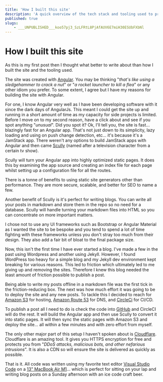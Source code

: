 ```yaml
---
title: 'How I built this site'
description: 'A quick overview of the tech stack and tooling used to produce this site.'
published: true
slugs:
    - ___UNPUBLISHED___koo57pj3_SzLFRtL8PjAfAUV6E7miH30ESUbFXbNl
---
```


# How I built this site

As this is my first post then I thought what better to write about than how I built the site and the tooling used.

The site was created with [Angular](https://angular.io/).  You may be thinking "_that's like using a sledgehammer to crack a nut_" or "_a rocket launcher to kill a flea_" or any other idiom you prefer.  To some extent, I agree but I have my reasons for building the site with Angular.

For one, I know Angular very well as I have been developing software with it since the dark days of AngularJs.  This meant I could get the site up and running in a short amount of time as my capacity for side projects is limited.  Before I move on to my second reason, have a click about and see if you spot anything "_unusual_". Did you spot it?  Ok, I'll tell you, the site is fast... blazingly fast for an Angular app.  That's not just down to its simplicity, lazy loading and using on push change detection, etc... it's because it's a JamStack app.  There weren't any options to build JamStack apps with Angular and then came [Scully](https://scully.io/) (named after a television character from a certain tv show).

Scully will turn your Angular app into highly optimized static pages.  It does this by examining the app source and creating an index file for each page whilst setting up a configuration file for all the routes.

There is a tonne of benefits to using static site generators other than performance.  They are more secure, scalable, and better for SEO to name a few.

Another benefit of Scully is it's perfect for writing blogs.  You can write all your posts in markdown and store them in the repo so no need for a database.  Scully will handle turning your markdown files into HTML so you can concentrate on more important matters.

I chose not to use any UI frameworks such as Bootstrap or Angular Material as I wanted the site to be bespoke and you tend to spend a lot of time fighting with these frameworks unless you don't stray too much from their design.  They also add a fair bit of bloat to the final package size.

Now, this isn't the first time I have ever started a blog.  I've made a few in the past using Wordpress and another using Jekyll. However, I found WordPress too heavy for a simple blog and my Jekyll dev environment kept breaking for various reasons.  This led to friction which ultimately led to me giving up and removing the sites.  Therefore I knew this blog needed the least amount of friction possible to publish a post.

Being able to write my posts offline in a markdown file was the first tick in the friction-reducing box.  The next was how much effort it was going to be to deploy the site and any new posts.  To tackle this I decided to reach for [Amazon S3](https://aws.amazon.com/s3/) for hosting, [Amazon Route 53](https://aws.amazon.com/route53/) for DNS, and [CircleCi](https://circleci.com/) for CI/CD.  

To publish a post all I need to do is check the code into [GitHub](https://github.com/) and CircleCI will do the rest.  It will build the Angular app and then use Scully to convert it into static pages.  It will then sync the static pages with Amazon S3 and deploy the site... all within a few minutes and with zero effort from myself.

The only other major part of this setup I haven't spoken about is [Cloudflare](https://www.cloudflare.com/).  Cloudflare is an amazing tool.  It gives you HTTPS encryption for free and protects you from "_DDoS attacks, malicious bots, and other nefarious intrusions_".   It is also a CDN so will ensure the site is delivered as quickly as possible.

That is it.  All code was written using my favorite text editor [Visual Studio Code](https://code.visualstudio.com/) on a [13" MacBook Air M1]()... which is perfect for sitting on your lap and writing blog posts on a Sunday afternoon with an ice code craft beer.  


